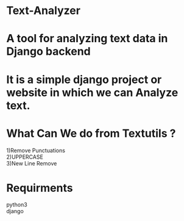# Text-Analyzer

# A tool for analyzing text data in Django backend

# It is a simple django project or website in which we can Analyze text.

# What Can We do from Textutils ?
1)Remove Punctuations<br>
2)UPPERCASE<br>
3)New Line Remove<br>

# Requirments
python3<br>
django<br>

